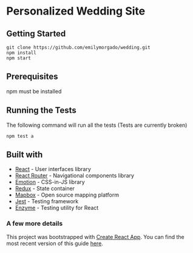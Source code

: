 # Personalized Wedding Site

## Getting Started
```
git clone https://github.com/emilymorgado/wedding.git
npm install
npm start
```

## Prerequisites
npm must be installed

## Running the Tests
The following command will run all the tests
(Tests are currently broken)
```
npm test a
```

## Built with
- [React](https://reactjs.org/docs/getting-started.html) - User interfaces library
- [React Router](https://reacttraining.com/react-router) - Navigational components library
- [Emotion](https://emotion.sh/docs/introduction) - CSS-in-JS library
- [Redux](https://redux.js.org/) - State container
- [Mapbox](https://docs.mapbox.com/) - Open source mapping platform
- [Jest](https://jestjs.io/) - Testing framework
- [Enzyme](https://airbnb.io/enzyme/) - Testing utility for React

### A few more details
This project was bootstrapped with [Create React App](https://github.com/facebookincubator/create-react-app).
You can find the most recent version of this guide [here](https://github.com/facebookincubator/create-react-app/blob/master/packages/react-scripts/template/README.md).
